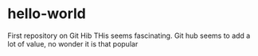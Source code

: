 # hello-world
First repository on Git Hib 
THis seems fascinating.
Git hub seems to add a lot of value, no wonder it is that popular
